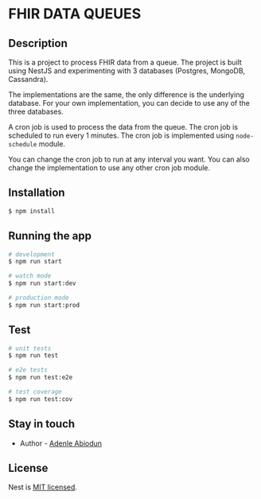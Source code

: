 # FHIR DATA QUEUES

## Description

This is a project to process FHIR data from a queue. The project is built using NestJS and experimenting with 3 databases (Postgres, MongoDB, Cassandra). 

The implementations are the same, the only difference is the underlying database. For your own implementation, you can decide to use any of the three databases.

A cron job is used to process the data from the queue. The cron job is scheduled to run every 1 minutes. The cron job is implemented using `node-schedule` module.

You can change the cron job to run at any interval you want. You can also change the implementation to use any other cron job module.

## Installation

```bash
$ npm install
```

## Running the app

```bash
# development
$ npm run start

# watch mode
$ npm run start:dev

# production mode
$ npm run start:prod
```

## Test

```bash
# unit tests
$ npm run test

# e2e tests
$ npm run test:e2e

# test coverage
$ npm run test:cov
```


## Stay in touch

- Author - [Adenle Abiodun](https://github.com/abbeyseto)

## License

Nest is [MIT licensed](LICENSE).
